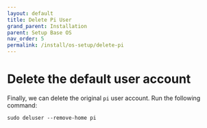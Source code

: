 ```yaml
---
layout: default
title: Delete Pi User
grand_parent: Installation
parent: Setup Base OS
nav_order: 5
permalink: /install/os-setup/delete-pi
---
```

# Delete the default user account

Finally, we can delete the original `pi` user account. Run the following command:

```
sudo deluser --remove-home pi
```